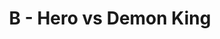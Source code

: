 ---
contest: FINDIT
year: 2022
round: Final
problem: B
title: B - Hero vs Demon King
pdf: /contests/FINDIT/2022/final/B - Hero vs Demon King.pdf
---